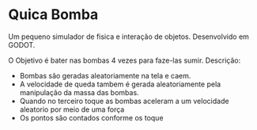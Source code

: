 # Quica Bomba

Um pequeno simulador de fisica e interação de objetos.
Desenvolvido em GODOT.

O Objetivo é bater nas bombas 4 vezes para faze-las sumir.
Descrição:

- Bombas são geradas aleatoriamente na tela e caem.
- A velocidade de queda tambem é gerada aleatoriamente pela manipulação da massa das bombas.
- Quando no terceiro toque as bombas aceleram a um velocidade aleatorio por meio de uma força
- Os pontos são contados conforme os toque

